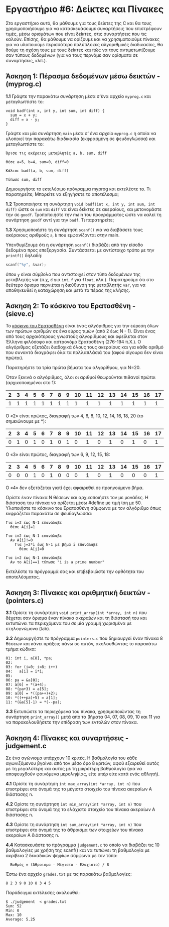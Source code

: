 # Εργαστήριο #6: Δείκτες και Πίνακες

Στο εργαστήριο αυτό, θα μάθουμε για τους δείκτες της C και θα τους
χρησιμοποιήσουμε για να κατασκευάσουμε συναρτήσεις που επιστρέφουν
τιμές, μέσω ορισμάτων που είναι δείκτες, στις συναρτήσεις που τις
καλούν. Επίσης, θα μάθουμε να ορίζουμε και να χρησιμοποιούμε πίνακες για
να υλοποιούμε περισσότερο πολύπλοκες αλγοριθμικές διαδικασίες, θα δούμε
τη σχέση τους με τους δείκτες και πώς να τους αντιμετωπίζουμε σαν τύπους
δεδομένων (για να τους περνάμε σαν ορίσματα σε συναρτήσεις, κλπ.).

## Άσκηση 1: Πέρασμα δεδομένων μέσω δεικτών - (myprog.c)

**1.1** Γράψτε την παρακάτω συνάρτηση μέσα σ'ένα αρχείο `myprog.c` και
    μεταγλωττίστε το:

```
void badf(int x, int y, int sum, int diff) {
  sum = x + y;
  diff = x - y;
}
```

Γράψτε και μία συνάρτηση `main` μέσα σ' ένα αρχείο `myprog.c` η οποία να
υλοποιεί την παρακάτω διαδικασία (εκφρασμένη σε ψευδογλώσσα) και μεταγλωττίστε το:

```
Όρισε τις ακέραιες μεταβλητές a, b, sum, diff

Θέσε a=5, b=4, sum=0, diff=0

Κάλεσε badf(a, b, sum, diff)

Τύπωσε sum, diff
```

Δημιουργήστε το εκτελέσιμο πρόγραμμα myprog και εκτελέστε το. Τι παρατηρείτε; Μπορείτε να
εξηγήσετε το αποτέλεσμα;

**1.2** Τροποποιήστε τη συνάρτηση `void badf(int x, int y, int sum, int diff)`
ώστε οι `sum` και `diff` να είναι δείκτες σε ακεραίους, και
μετονομάστε την σε `goodf`. Τροποποιήστε την main του προγράμματος ώστε να
καλεί τη συνάρτηση `goodf` αντί για την `badf`. Τι παρατηρείτε;

**1.3** Χρησιμοποιήστε τη συνάρτηση `scanf()` για να διαβάσετε τους
ακέραιους αριθμούς `a`, `b` που εμφανίζονται στην main.

Υπενθυμίζουμε ότι η συνάρτηση `scanf()` διαβάζει από την είσοδο δεδομένα προς επεξεργασία.
Συντάσσεται με αντίστοιχο τρόπο με την `printf()` δηλαδή:

```c
scanf("%y", &var);
```

όπου `y` είναι σύμβολο που αντιστοιχεί στον τύπο δεδομένων της μεταβλητής
var (π.χ, `d` για `int`, `f` για `float`, κλπ.). Παρατηρούμε ότι στο δεύτερο
όρισμα περνιέται η διεύθυνση της μεταβλητής `var`, για να αποθηκευθεί η
καταχώρηση και μετά το πέρας της κλήσης.

## Άσκηση 2: Το κόσκινο του Ερατοσθένη - (sieve.c)

Το [κόσκινο του Ερατοσθένη](https://en.wikipedia.org/wiki/Sieve_of_Eratosthenes)
είναι ένας αλγόριθμος για την εύρεση όλων των
πρώτων αριθμών σε ένα εύρος τιμών (από 2 έως Ν - 1). Είναι ένας από τους
αρχαιότερους γνωστούς αλγορίθμους και οφείλεται στον Έλληνα φιλόσοφο και
αστρονόμο Ερατοσθένη (276-194 π.Χ.). Ο αλγόριθμος εξετάζει διαδοχικά
όλους τους ακεραίους και για κάθε αριθμό που συναντά διαγράφει όλα τα
πολλαπλάσιά του (αφού σίγουρα δεν είναι πρώτοι).

Παρατηρήστε τα τρία πρώτα βήματα του αλγορίθμου, για Ν=20.

Όταν ξεκινά ο αλγόριθμος, όλοι οι αριθμοί θεωρούνται πιθανοί πρώτοι (αρχικοποιημένοι στο 1):

| 2  |  3 |  4  |  5 |  6  |  7 |  8 |  9 |  10 |  11 |  12 |  13 |  14 |  15 |  16 |  17 |  18 |  19 |  20 |
| --- | --- | --- | --- | --- | --- | --- | --- | --- | --- | --- | --- | --- | --- | --- | --- | --- | --- | --- |
| 1 | 1 | 1 | 1 | 1 | 1 | 1 | 1 | 1 | 1 | 1 | 1 | 1 | 1 | 1 | 1 | 1 | 1 | 1 |


Ο «2» είναι πρώτος, διαγραφή των 4, 6, 8, 10, 12, 14, 16, 18, 20 (το σημειώνουμε με *):

| 2  |  3 |  4  |  5 |  6  |  7 |  8 |  9 |  10 |  11 |  12 |  13 |  14 |  15 |  16 |  17 |  18 |  19 |  20 |
| --- | --- | --- | --- | --- | --- | --- | --- | --- | --- | --- | --- | --- | --- | --- | --- | --- | --- | --- |
| 0 | 1 | 0 | 1 | 0 | 1 | 0 | 1 | 0 | 1 | 0 | 1 | 0 | 1 | 0 | 1 | 0 | 1 | 0 |

Ο «3» είναι πρώτος, διαγραφή των 6, 9, 12, 15, 18:

| 2  |  3 |  4  |  5 |  6  |  7 |  8 |  9 |  10 |  11 |  12 |  13 |  14 |  15 |  16 |  17 |  18 |  19 |  20 |
| --- | --- | --- | --- | --- | --- | --- | --- | --- | --- | --- | --- | --- | --- | --- | --- | --- | --- | --- |
| 0 | 0 | 0 | 1 | 0 | 1 | 0 | 0 | 0 | 1 | 0 | 1 | 0 | 0 | 0 | 1 | 0 | 1 | 0 |

Ο «4» δεν εξετάζεται γιατί έχει αφαιρεθεί σε προηγούμενο βήμα.

Ορίστε έναν πίνακα N θέσεων και αρχικοποιήστε τον με μονάδες. Η διάσταση
του πίνακα να ορίζεται μέσω #define με τιμή ίση με 50. Υλοποιήστε το
κόσκινο του Ερατοσθένη σύμφωνα με τον αλγόριθμο όπως εκφράζεται παρακάτω
σε ψευδογλώσσα:

```
Για i=2 έως N-1 επανάλαβε
  Θέσε A[i]=1

Για i=2 έως N-1 επανάλαβε
  Αν Α[i]!=0
    Για j=2*i έως Ν-1 με βήμα i επανάλαβε
      Θέσε Α[j]=0

Για i=2 έως N-1 επανάλαβε
  Αν το A[i]==1 τύπωσε "i is a prime number"
```

Εκτελέστε το πρόγραμμά σας και επιβεβαιώστε την ορθότητα του
αποτελέσματος.

## Άσκηση 3: Πίνακες και αριθμητική δεικτών - (pointers.c)

**3.1** Ορίστε τη συνάρτηση `void print_array(int *array, int n)` που δέχεται
σαν όρισμα έναν πίνακα ακεραίων και τη διάστασή του και εκτυπώνει τα
περιεχόμενα του σε μία γραμμή χωρισμένα με στηλογνώμονα (tab).

**3.2** Δημιουργήστε το πρόγραμμα `pointers.c` που δημιουργεί έναν πίνακα
8 θέσεων και κάνει πράξεις πάνω σε αυτόν, ακολουθώντας το παρακάτω τμήμα
κώδικα:

```
01: int i, a[8], *pa;
02:
03: for (i=0; i<8; i++)
04:   a[i] = i*i;
05:
06: pa = &a[0];
07: a[6] = *(a+4);
08: *(pa+3) = a[5];
09: a[0] = *((pa++)+2);
10: *((++pa)+5) = a[1];
11: *(&a[5]-1) = *(--pa);
```

**3.3** Εκτυπώστε τα περιεχόμενα του πίνακα, χρησιμοποιώντας τη
συνάρτηση `print_array()` μετά από τα βήματα 04, 07, 08, 09, 10 και 11 για
να παρακολουθήσετε την επίδραση των εντολών στον πίνακα.

## Άσκηση 4: Πίνακες και συναρτήσεις - judgement.c

Σε ένα αγώνισμα υπάρχουν 10 κριτές. Η βαθμολογία του κάθε αγωνιζόμενου
βγαίνει από τον μέσο όρο 8 κριτών, αφού εξαιρεθεί αυτός με τη μεγαλύτερη
και αυτός με τη μικρότερη βαθμολογία (για να αποφευχθούν φαινόμενα
μεροληψίας, είτε υπέρ είτε κατά ενός αθλητή).

**4.1** Ορίστε τη συνάρτηση `int max_array(int *array, int n)` που επιστρέφει
στο όνομά της το μέγιστο στοιχείο του πίνακα ακεραίων Α διάστασης n.

**4.2** Ορίστε τη συνάρτηση `int min_array(int *array, int n)` που επιστρέφει
στο όνομά της το ελάχιστο στοιχείο του πίνακα ακεραίων Α διάστασης n.

**4.3** Ορίστε τη συνάρτηση `int sum_array(int *array, int n)` που επιστρέφει
στο όνομά της το άθροισμα των στοιχείων του πίνακα ακεραίων Α διάστασης
n.

**4.4** Κατασκευάστε το πρόγραμμα `judgement.c` το οποίο να διαβάζει τις
10 βαθμολογίες με χρήση της scanf() και να τυπώνει τη βαθμολογία
με ακρίβεια 2 δεκαδικών ψηφίων σύμφωνα με τον τύπο:

```
  Βαθμός = (Άθροισμα - Μέγιστο - Ελαχιστο) / 8
```

Έστω ένα αρχείο `grades.txt` με τις παρακάτω βαθμολογίες:

```
8 2 3 9 0 10 8 3 4 5
```

Παράδειγμα εκτέλεσης ακολουθεί:

```
$ ./judgement  < grades.txt
Sum: 52
Min: 0
Max: 10
Average: 5.25
```
